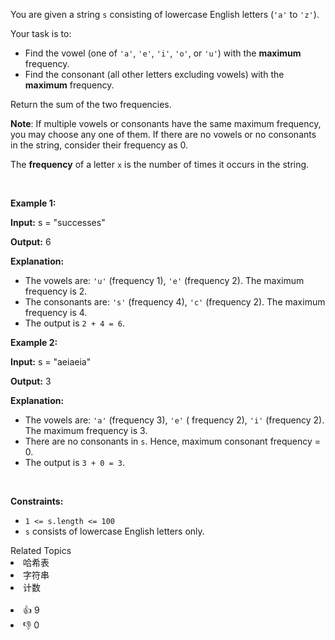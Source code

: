<p>You are given a string <code>s</code> consisting of lowercase English letters (<code>'a'</code> to <code>'z'</code>). </p>

<p>Your task is to:</p>

<ul> 
 <li>Find the vowel (one of <code>'a'</code>, <code>'e'</code>, <code>'i'</code>, <code>'o'</code>, or <code>'u'</code>) with the <strong>maximum</strong> frequency.</li> 
 <li>Find the consonant (all other letters excluding vowels) with the <strong>maximum</strong> frequency.</li> 
</ul>

<p>Return the sum of the two frequencies.</p>

<p><strong>Note</strong>: If multiple vowels or consonants have the same maximum frequency, you may choose any one of them. If there are no vowels or no consonants in the string, consider their frequency as 0.</p> The 
<strong>frequency</strong> of a letter 
<code>x</code> is the number of times it occurs in the string. 
<p>&nbsp;</p> 
<p><strong class="example">Example 1:</strong></p>

<div class="example-block"> 
 <p><strong>Input:</strong> <span class="example-io">s = "successes"</span></p> 
</div>

<p><strong>Output:</strong> <span class="example-io">6</span></p>

<p><strong>Explanation:</strong></p>

<ul> 
 <li>The vowels are: <code>'u'</code> (frequency 1), <code>'e'</code> (frequency 2). The maximum frequency is 2.</li> 
 <li>The consonants are: <code>'s'</code> (frequency 4), <code>'c'</code> (frequency 2). The maximum frequency is 4.</li> 
 <li>The output is <code>2 + 4 = 6</code>.</li> 
</ul>

<p><strong class="example">Example 2:</strong></p>

<div class="example-block"> 
 <p><strong>Input:</strong> <span class="example-io">s = "aeiaeia"</span></p> 
</div>

<p><strong>Output:</strong> <span class="example-io">3</span></p>

<p><strong>Explanation:</strong></p>

<ul> 
 <li>The vowels are: <code>'a'</code> (frequency 3), <code>'e'</code> ( frequency 2), <code>'i'</code> (frequency 2). The maximum frequency is 3.</li> 
 <li>There are no consonants in <code>s</code>. Hence, maximum consonant frequency = 0.</li> 
 <li>The output is <code>3 + 0 = 3</code>.</li> 
</ul>

<p>&nbsp;</p> 
<p><strong>Constraints:</strong></p>

<ul> 
 <li><code>1 &lt;= s.length &lt;= 100</code></li> 
 <li><code>s</code> consists of lowercase English letters only.</li> 
</ul>

<div><div>Related Topics</div><div><li>哈希表</li><li>字符串</li><li>计数</li></div></div><br><div><li>👍 9</li><li>👎 0</li></div>